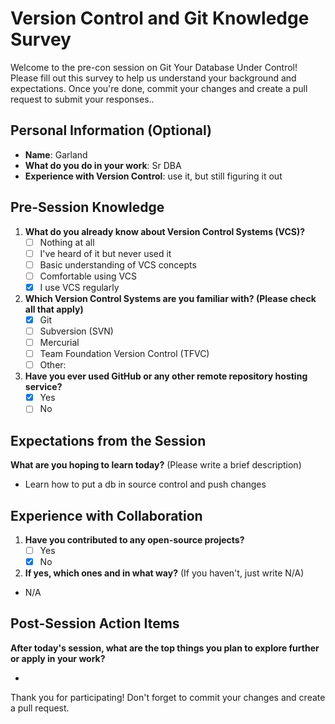 # Version Control and Git Knowledge Survey

Welcome to the pre-con session on Git Your Database Under Control! Please fill out this survey to help us understand your background and expectations. Once you're done, commit your changes and create a pull request to submit your responses..

## Personal Information (Optional)
- **Name**: Garland
- **What do you do in your work**: Sr DBA
- **Experience with Version Control**: use it, but still figuring it out

## Pre-Session Knowledge
1. **What do you already know about Version Control Systems (VCS)?**
   - [ ] Nothing at all
   - [ ] I've heard of it but never used it
   - [ ] Basic understanding of VCS concepts
   - [ ] Comfortable using VCS
   - [X] I use VCS regularly

2. **Which Version Control Systems are you familiar with? (Please check all that apply)**
   - [X] Git
   - [ ] Subversion (SVN)
   - [ ] Mercurial
   - [ ] Team Foundation Version Control (TFVC)
   - [ ] Other: 

3. **Have you ever used GitHub or any other remote repository hosting service?**
   - [X] Yes
   - [ ] No

## Expectations from the Session
**What are you hoping to learn today?** (Please write a brief description)

- Learn how to put a db in source control and push changes

## Experience with Collaboration
1. **Have you contributed to any open-source projects?**
   - [ ] Yes
   - [X] No

2. **If yes, which ones and in what way?** (If you haven't, just write N/A)

- N/A

## Post-Session Action Items
**After today's session, what are the top things you plan to explore further or apply in your work?**

- 

Thank you for participating! Don't forget to commit your changes and create a pull request.
